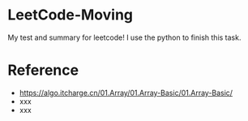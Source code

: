 # LeetCode-Moving
My test and summary for leetcode!
I use the python to finish this task.

# Reference
- https://algo.itcharge.cn/01.Array/01.Array-Basic/01.Array-Basic/
- xxx
- xxx
